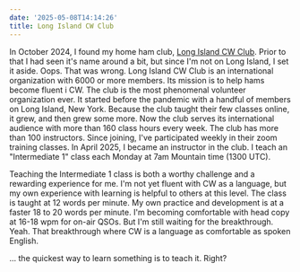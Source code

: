```yaml
---
date: '2025-05-08T14:14:26'
title: Long Island CW Club
---
```


In October 2024, I found my home ham club, [Long Island CW Club](https://longislandcwclub.org/).  Prior to that I had seen it's name around a bit, but since I'm not on Long Island, I set it aside.  Oops.  That was wrong.  Long Island CW Club is an international organization with 6000 or more members.  Its mission is to help hams become  fluent i CW.   The club is the most phenomenal volunteer organization ever.  It started before the pandemic with a handful of members on Long Island, New York.  Because the club taught their few classes online, it grew, and then grew some more.   Now the club serves its international audience with more than 160 class hours every week.  The club has more than 100 instructors.   Since joining, I've participated weekly in their zoom training classes.  In April 2025,  I became an instructor in the club.   I teach an "Intermediate 1" class each Monday at 7am Mountain time (1300 UTC). 

Teaching the Intermediate 1 class is both a worthy challenge and a rewarding experience for me.  I'm not yet fluent with CW as a language, but my own experience with learning is helpful to others at this level.   The class is taught at 12 words per minute.   My own practice and development is at a faster 18 to 20 words per minute.   I'm becoming comfortable with head copy at 16-18 wpm for on-air QSOs.  But I'm still waiting for the breakthrough.  Yeah.  That breakthrough where CW is a language as comfortable as spoken English. 

... the quickest way to learn something is to teach it.   Right?